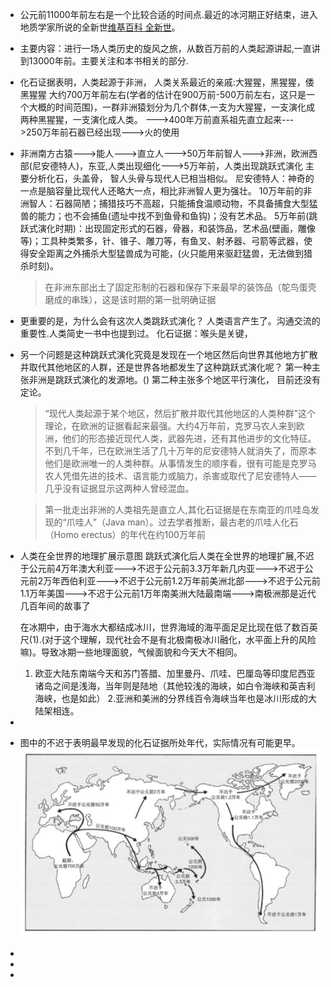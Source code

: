 - 公元前11000年前左右是一个比较合适的时间点.最近的冰河期正好结束，进入地质学家所说的全新世[维基百科 全新世](https://zh.m.wikipedia.org/zh-hans/%E5%85%A8%E6%96%B0%E4%B8%96)。
- 主要内容：进行一场人类历史的旋风之旅，从数百万前的人类起源讲起,一直讲到13000年前。主要关注和本书相关的部分.
- 化石证据表明，人类起源于非洲，
  人类关系最近的亲戚:大猩猩，黑猩猩，倭黑猩猩
  大约700万年前左右(学者的估计在900万前-500万前左右，这只是一个大概的时间范围)，一群非洲猿划分为几个群体,一支为大猩猩，一支演化成两种黑猩猩，一支演化成人类。
  --->400年万前直系祖先直立起来--->250万年前石器已经出现--->火的使用
- 非洲南方古猿--->能人--->直立人--->50万年前智人--->非洲，欧洲西部(尼安德特人)，东亚,人类出现细化--->5万年前，人类出现跳跃式演化
  主要分析化石，头盖骨，
  智人头骨与现代人已相当相似。
  尼安德特人：神奇的一点是脑容量比现代人还略大一点，相比非洲智人更为强壮。
  10万年前的非洲智人：石器简陋；捕猎技巧不高超，只能捕食温顺动物，不具备捕食大型猛兽的能力；也不会捕鱼(遗址中找不到鱼骨和鱼钩)；没有艺术品。
  5万年前(跳跃式演化时期)：出现固定形式的石器，骨器，和装饰品，艺术品(壁画，雕像等)；工具种类繁多，针、锥子、雕刀等，有鱼叉、射矛器、弓箭等武器，使得安全距离之外捕杀大型猛兽成为可能，(火只能用来驱赶猛兽，无法做到猎杀时刻)。
  
  >在非洲东部出土了固定形制的石器和保存下来最早的装饰品（鸵鸟蛋壳磨成的串珠），这是该时期的第一批明确证据
- 更重要的是，为什么会有这次人类跳跃式演化？
  人类语言产生了。沟通交流的重要性.人类简史一书中也提到过。
  化石证据：喉头是关键，
- 另一个问题是这种跳跃式演化究竟是发现在一个地区然后向世界其他地方扩散并取代其他地区的人群，还是世界各地都发生了这种跳跃式演化呢？
  第一种主张非洲是跳跃式演化的发源地。()
  第二种主张多个地区平行演化，
  目前还没有定论。
  >“现代人类起源于某个地区，然后扩散并取代其他地区的人类种群”这个理论，在欧洲的证据看起来最强。大约4万年前，克罗马农人来到欧洲，他们的形态接近现代人类，武器先进，还有其他进步的文化特征。不到几千年，已在欧洲生活了几十万年的尼安德特人就消失了，而原本他们是欧洲唯一的人类种群。从事情发生的顺序看，很有可能是克罗马农人凭借先进的技术、语言能力或脑力，杀害或取代了尼安德特人——几乎没有证据显示这两种人曾经混血。
  
  >第一批走出非洲的人类祖先是直立人,其化石证据是在东南亚的爪哇岛发现的“爪哇人”（Java man）。过去学者推断，最古老的爪哇人化石（Homo erectus）的年代在约100万年前
- 人类在全世界的地理扩展示意图
  跳跃式演化后人类在全世界的地理扩展,不迟于公元前4万年澳大利亚--->不迟于公元前3.3万年新几内亚--->不迟于公元前2万年西伯利亚--->不迟于公元前1.2万年前美洲北部--->不迟于公元前1.1万年美国--->不迟于公元前1万年南美洲大陆最南端--->南极洲那是近代几百年间的故事了
  
  在冰期中，由于海水大都结成冰川，世界海域的海平面足足比现在低了数百英尺(1).(对于这个理解，现代社会不是有北极南极冰川融化，水平面上升的风险嘛)。导致冰期一些地理面貌，气候面貌和今天大不相同。
  1. 欧亚大陆东南端今天和苏门答腊、加里曼丹、爪哇、巴厘岛等印度尼西亚诸岛之间是浅海，当年则是陆地（其他较浅的海峡，如白令海峡和英吉利海峡，也是如此）
  2.亚洲和美洲的分界线百令海峡当年也是冰川形成的大陆架相连。
-
- 图中的不迟于表明最早发现的化石证据所处年代，实际情况有可能更早。
  ![人类在全世界的扩展示意图.png](../assets/人类在全世界的扩展示意图_1652536603093_0.png)
-
-
-
